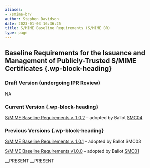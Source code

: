 ```yaml
---
aliases:
- /smime-br/
author: Stephen Davidson
date: 2023-01-03 16:36:25
title: S/MIME Baseline Requirements (S/MIME BR)
type: page
---
```


## Baseline Requirements for the Issuance and Management of Publicly-Trusted S/MIME Certificates {.wp-block-heading}

### Draft Version (undergoing IPR Review)

NA

### Current Version {.wp-block-heading}

[S/MIME Baseline Requirements v. 1.0.2][1] – adopted by Ballot [SMC04][2]

### Previous Versions {.wp-block-heading}

[S/MIME Baseline Requirements v. 1.0.1][3] – adopted by Ballot SMC03

[S/MIME Baseline Requirements v1.0.0][4] – adopted by Ballot [SMC01][5]

\_\_PRESENT
\_\_PRESENT

[1]: /uploads/CA-Browser-Forum-SMIMEBR-1.0.2.pdf
[2]: /2023/11/09/ballot-smc04-addition-of-etsi-ts-119-411-6-to-audit-standards/
[3]: /uploads/CA-Browser-Forum-SMIMEBR-1.0.1.pdf
[4]: /uploads/CA-Browser-Forum-SMIMEBR-1.0.0.pdf
[5]: /2023/01/01/smc-001-adopt-s-mime-baseline-requirements-v1-0-0/